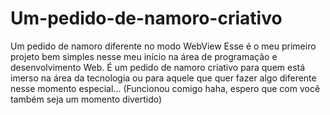 # Um-pedido-de-namoro-criativo
Um pedido de namoro diferente no modo WebView
Esse é o meu primeiro projeto bem simples nesse meu início na área de programação e desenvolvimento Web. É um pedido de namoro criativo para quem está imerso na área da tecnologia ou para aquele que quer fazer algo diferente nesse momento especial... (Funcionou comigo haha, espero que com você também seja um momento divertido)
